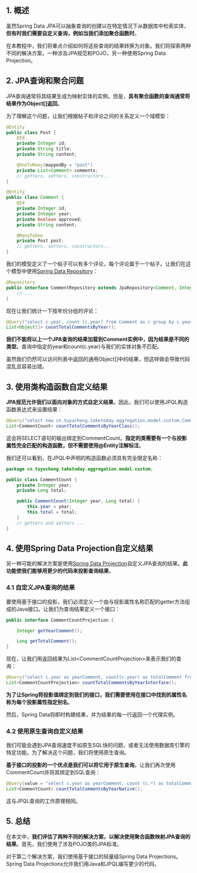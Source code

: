 ## 1. 概述

虽然Spring Data JPA可以抽象查询的创建以在特定情况下从数据库中检索实体，**但有时我们需要自定义查询，例如当我们添加聚合函数时**。

在本教程中，我们将重点介绍如何将这些查询的结果转换为对象。我们将探索两种不同的解决方案，一种涉及JPA规范和POJO，另一种使用Spring Data Projection。

## 2. JPA查询和聚合问题

JPA查询通常将其结果生成为映射实体的实例。但是，**具有聚合函数的查询通常将结果作为Object[]返回**。

为了理解这个问题，让我们根据帖子和评论之间的关系定义一个域模型：

```java
@Entity
public class Post {
    @Id
    private Integer id;
    private String title;
    private String content;

    @OneToMany(mappedBy = "post")
    private List<Comment> comments;
    // getters, setters, constructors...
}

@Entity
public class Comment {
    @Id
    private Integer id;
    private Integer year;
    private boolean approved;
    private String content;

    @ManyToOne
    private Post post;
    // getters, setters, constructors...
}
```

我们的模型定义了一个帖子可以有多个评论，每个评论属于一个帖子。让我们在这个模型中使用[Spring Data Repository](https://www.baeldung.com/the-persistence-layer-with-spring-data-jpa)：

```java
@Repository
public interface CommentRepository extends JpaRepository<Comment, Integer> {
    // ...
}
```

现在让我们统计一下按年份分组的评论：

```java
@Query("select c.year, count (c.year) from Comment as c group by c.year order by c.year desc ")
List<Object[]> countTotalCommentsByYear();
```

**我们不能将以上一个JPA查询的结果加载到Comment实例中，因为结果是不同的类型**。查询中指定的year和count(c.year)与我们的实体对象不匹配。

虽然我们仍然可以访问列表中返回的通用Object[]中的结果，但这样做会导致代码混乱且容易出错。

## 3. 使用类构造函数自定义结果

**JPA规范允许我们以面向对象的方式自定义结果**。因此，我们可以使用JPQL构造函数表达式来设置结果：

```java
@Query("select new cn.tuyucheng.taketoday.aggregation.model.custom.CommentCount(c.year, count (c.year)) from Comment as c group by c.year order by c.year desc ")
List<CommentCount> countTotalCommentsByYearClass();
```

这会将SELECT语句的输出绑定到CommentCount。**指定的类需要有一个与投影属性完全匹配的构造函数，但不需要使用@Entity注解标注**。

我们还可以看到，在JPQL中声明的构造函数必须具有完全限定名称：

```java
package cn.tuyucheng.taketoday.aggregation.model.custom;

public class CommentCount {
    private Integer year;
    private Long total;

    public CommentCount(Integer year, Long total) {
        this.year = year;
        this.total = total;
    }
    // getters and setters ...
}
```

## 4. 使用Spring Data Projection自定义结果

另一种可能的解决方案是使用[Spring Data Projection](https://www.baeldung.com/spring-data-jpa-projections)自定义JPA查询的结果。**此功能使我们能够用更少的代码来投影查询结果**。

### 4.1 自定义JPA查询的结果

要使用基于接口的投影，我们必须定义一个由与投影属性名称匹配的getter方法组成的Java接口。让我们为查询结果定义一个接口：

```java
public interface CommentCountProjection {

    Integer getYearComment();

    Long getTotalComment();
}
```

现在，让我们用返回结果为List<CommentCountProjection\>来表示我们的查询：

```java
@Query("select c.year as yearComment, count(c.year) as totalComment from Comment as c group by c.year order by c.year desc ")
List<CommentCountProjection> countTotalCommentsByYearInterface();
```

**为了让Spring将投影值绑定到我们的接口，我们需要使用在接口中找到的属性名称为每个投影属性指定别名**。

然后，Spring Data将即时构建结果，并为结果的每一行返回一个代理实例。

### 4.2 使用原生查询自定义结果

我们可能会遇到JPA查询速度不如原生SQL快的问题，或者无法使用数据库引擎的特定功能。为了解决这个问题，我们将使用原生查询。

**基于接口的投影的一个优点是我们可以将它用于原生查询**。让我们再次使用CommentCount并将其绑定到SQL查询：

```java
@Query(value = "select c.year as yearComment, count (c.*) as totalComment from comment as c group by c.year order by c.year desc ", nativeQuery = true)
List<CommentCount> countTotalCommentsByYearNative();
```

这与JPQL查询的工作原理相同。

## 5. 总结

在本文中，**我们评估了两种不同的解决方案，以解决使用聚合函数映射JPA查询的结果**。首先，我们使用了涉及POJO类的JPA标准。

对于第二个解决方案，我们使用基于接口的轻量级Spring Data Projections。Spring Data Projections允许我们用Java和JPQL编写更少的代码。